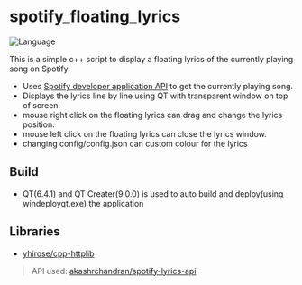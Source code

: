 # spotify_floating_lyrics

![Language](https://img.shields.io/badge/language-c++-green.svg?style=plastic)

This is a simple c++ script to display a floating lyrics of the currently playing song on Spotify.

* Uses [Spotify developer application API](https://developer.spotify.com/) to get the currently playing song.
* Displays the lyrics line by line using QT with transparent window on top of screen.
* mouse right click on the floating lyrics can drag and change the lyrics position.
* mouse left click on the floating lyrics can close the lyrics window.
* changing config/config.json can custom colour for the lyrics

## Build

* QT(6.4.1) and QT Creater(9.0.0) is used to auto build and deploy(using windeployqt.exe) the application

## Libraries

* [yhirose/cpp-httplib](https://github.com/yhirose/cpp-httplib)

> API used: [akashrchandran/spotify-lyrics-api](https://github.com/akashrchandran/spotify-lyrics-api)
